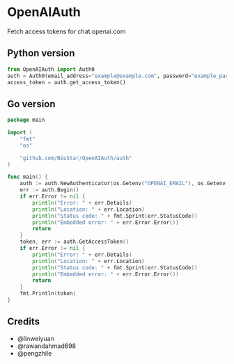 # OpenAIAuth
Fetch access tokens for chat.openai.com

## Python version
```py
from OpenAIAuth import Auth0
auth = Auth0(email_address="example@example.com", password="example_password")
access_token = auth.get_access_token()
```

## Go version
```go
package main

import (
	"fmt"
	"os"

	"github.com/NiuStar/OpenAIAuth/auth"
)

func main() {
	auth := auth.NewAuthenticator(os.Getenv("OPENAI_EMAIL"), os.Getenv("OPENAI_PASSWORD"), os.Getenv("PROXY"))
	err := auth.Begin()
	if err.Error != nil {
		println("Error: " + err.Details)
		println("Location: " + err.Location)
		println("Status code: " + fmt.Sprint(err.StatusCode))
		println("Embedded error: " + err.Error.Error())
		return
	}
	token, err := auth.GetAccessToken()
	if err.Error != nil {
		println("Error: " + err.Details)
		println("Location: " + err.Location)
		println("Status code: " + fmt.Sprint(err.StatusCode))
		println("Embedded error: " + err.Error.Error())
		return
	}
	fmt.Println(token)
}
```

## Credits
- @linweiyuan
- @rawandahmad698
- @pengzhile
